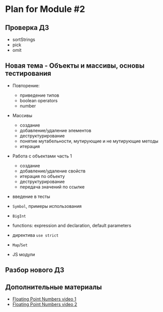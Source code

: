# Plan for Module #2

## Проверка ДЗ

* sortStrings
* pick
* omit
 
## Новая тема - Объекты и массивы, основы тестирования

* Повторение: 
    * приведение типов
    * boolean operators
    * number 
* Массивы
   * создание
   * добавление/удаление элементов
   * деструктурирование
   * понятие мутабельности, мутирующие и не мутирующие методы   
   * итерация
* Работа с объектами часть 1
   * создание
   * добавление/удаление свойств
   * итерация по объекту
   * деструктурирование
   * передача значений по ссылке
* введение в тесты
* `Symbol`, примеры использования
* `BigInt`
* functions: expression and declaration, default parameters

* директива `use strict`
* `Map`/`Set`
* JS модули

## Разбор нового ДЗ

## Дополнительные материалы

* [Floating Point Numbers video 1](https://www.youtube.com/watch?v=PZRI1IfStY0)
* [Floating Point Numbers video 2](https://www.youtube.com/watch?v=gc1Nl3mmCuY&list=LLeysTxxGuXy4eASj01al4Eg&index=15&t=0s)
